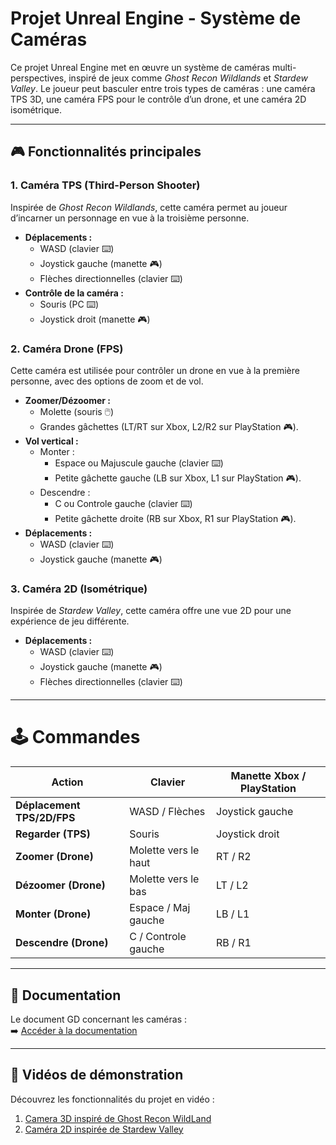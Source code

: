 # Projet Unreal Engine - Système de Caméras 

Ce projet Unreal Engine met en œuvre un système de caméras multi-perspectives, inspiré de jeux comme *Ghost Recon Wildlands* et *Stardew Valley*. Le joueur peut basculer entre trois types de caméras : une caméra TPS 3D, une caméra FPS pour le contrôle d’un drone, et une caméra 2D isométrique.

---

## 🎮 Fonctionnalités principales

### 1. Caméra TPS (Third-Person Shooter) 
Inspirée de *Ghost Recon Wildlands*, cette caméra permet au joueur d’incarner un personnage en vue à la troisième personne.  
- **Déplacements :**  
  - WASD (clavier ⌨️)  
  - Joystick gauche (manette 🎮)  
  - Flèches directionnelles (clavier ⌨️)  
- **Contrôle de la caméra :**  
  - Souris (PC ⌨️)  
  - Joystick droit (manette 🎮)  

### 2. Caméra Drone (FPS)
Cette caméra est utilisée pour contrôler un drone en vue à la première personne, avec des options de zoom et de vol.  
- **Zoomer/Dézoomer :**
  - Molette (souris 🖱️)
  - Grandes gâchettes (LT/RT sur Xbox, L2/R2 sur PlayStation 🎮).  
- **Vol vertical :**  
  - Monter :
    - Espace ou Majuscule gauche (clavier ⌨️)   
    - Petite gâchette gauche (LB sur Xbox, L1 sur PlayStation 🎮).  
  - Descendre :
    - C ou Controle gauche (clavier ⌨️)
    - Petite gâchette droite (RB sur Xbox, R1 sur PlayStation 🎮).   
- **Déplacements :**  
  - WASD (clavier ⌨️)  
  - Joystick gauche (manette 🎮)  

### 3. Caméra 2D (Isométrique)
Inspirée de *Stardew Valley*, cette caméra offre une vue 2D pour une expérience de jeu différente.  
- **Déplacements :**  
  - WASD (clavier ⌨️)  
  - Joystick gauche (manette 🎮)  
  - Flèches directionnelles (clavier ⌨️)  

---

# 🕹️ Commandes 

| **Action**                 | **Clavier**            | **Manette Xbox / PlayStation** |
|---------------------       |------------------------|--------------------------------|
| **Déplacement TPS/2D/FPS** | WASD / Flèches         | Joystick gauche                |
| **Regarder (TPS)**         | Souris                 | Joystick droit                 |
| **Zoomer (Drone)**         | Molette vers le haut   | RT / R2                        |
| **Dézoomer (Drone)**       | Molette vers le bas    | LT / L2                        |
| **Monter (Drone)**         | Espace / Maj gauche    | LB / L1                        |
| **Descendre (Drone)**      | C / Controle gauche    | RB / R1                        |

---

## 📄 Documentation

Le document GD concernant les caméras :  
➡️ [Accéder à la documentation](https://docs.google.com/document/d/1fnsFEqBXAniBqyXTreVskEy0oqFWLi04g5IBHIPXL9o/edit?usp=sharing)  

---

## 🎥 Vidéos de démonstration

Découvrez les fonctionnalités du projet en vidéo :  

1. [Camera 3D inspiré de Ghost Recon WildLand](https://www.youtube.com/watch?v=ID_VIDEO2)  
3. [Caméra 2D inspirée de Stardew Valley](https://www.youtube.com/watch?v=ID_VIDEO4) 
